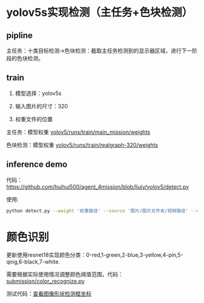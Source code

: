 # yolov5s实现检测（主任务+色块检测）

## pipline

主任务：十类目标检测->色块检测：截取主任务检测到的显示器区域，进行下一阶段的色块检测。


## train

1. 模型选择：yolov5s

2. 输入图片的尺寸：320

3. 权重文件的位置

主任务：模型权重 [yolov5/runs/train/main_mission/weights](https://github.com/huihui500/agent_4mission/tree/liujy/yolov5/runs/train/main_mission/weights)

色块检测：模型权重 [yolov5/runs/train/realgraph-320/weights](https://github.com/huihui500/agent_4mission/tree/liujy/yolov5/runs/train/realgraph-320/weights)

## inference demo

代码：https://github.com/huihui500/agent_4mission/blob/liujy/yolov5/detect.py

使用:

```bash
python detect.py --weight '权重路径' --source '图片/图片文件夹/视频路径' --save-txt --save-conf --img-size 320
```

# 颜色识别

更新使用resnet18实现颜色分类：0-red,1-green,2-blue,3-yellow,4-pin,5-qing,6-black,7-white.

需要根据实际使用情况调整颜色阈值范围，代码：[submission/color_recognize.py](https://github.com/huihui500/agent_4mission/blob/liujy/submission/color_recognize.py)

测试代码：[查看图像形状检测框坐标](https://github.com/huihui500/agent_4mission/blob/liujy/yolov5/location.ipynb)